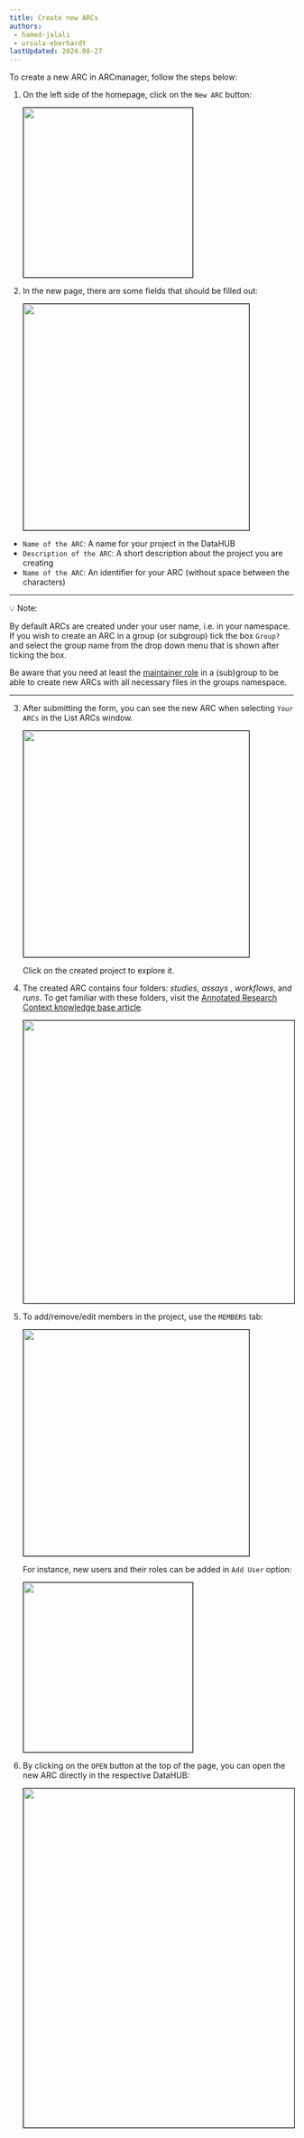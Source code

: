 ```yaml
---
title: Create new ARCs
authors:
 - hamed-jalali
 - ursula-eberhardt
lastUpdated: 2024-08-27
---
```


To create a new ARC in ARCmanager, follow the steps below:

1. On the left side of the homepage, click on the `New ARC` button:

    <p float="center">
        <img src="../img/ARCmanager_createARCs_New_ARC.png" width="300" align="center" style="border: 1px solid  black;"/>
    </p>

2. In the new page, there are some fields that should be filled out:

     <p float="center">
        <img src="../img/ARCmanager_createARCs_ARC_Create.png" width="400" align="center" style="border: 1px solid  black;" />
    </p>

- `Name of the ARC`: A name for your project in the DataHUB
- `Description of the ARC`: A short description about the project you are creating  
- `Name of the ARC`: An identifier for your ARC (without space between the characters)

---

:bulb: Note:

By default ARCs are created under your user name, i.e. in your namespace. If you wish to create an ARC in a group (or subgroup) tick the box `Group?` and select the group name from the drop down menu that is shown after ticking the box. 

Be aware that you need at least the [maintainer role](https://docs.gitlab.com/ee/user/permissions.html#roles) in a (sub)group to be able to create new ARCs with all necessary files in the groups namespace. 

---


3. After submitting the form, you can see the new ARC when selecting `Your ARCs` in the List ARCs window.

    <p float="center">
        <img src="../img/ARCmanager_createARCs_Created_ARC.png" width="400" align="center" style="border: 1px solid  black;" />
    </p>

    Click on the created project to explore it.

4. The created ARC contains four folders: *studies*, *assays* , *workflows*, and *runs*.  To get familiar with these folders, visit the [Annotated Research Context knowledge base article](./../implementation/AnnotatedResearchContext.html).

    <p float="center">
        <img src="../img/ARCmanager_createARCs_ARC_explore.png" width="500" align="center"  style="border: 1px solid  black;"/>
    </p>

5.  To add/remove/edit members in the project, use the `MEMBERS` tab: 

    <p float="center">
        <img src="../img/ARCmanager_createARCs_members.png" width="400" align="center" style="border: 1px solid  black;"/>
    </p>

    For instance, new users and their roles can be added in `Add User` option:

    <p float="center">
        <img src="../img/ARCmanager_createARCs_add_user.png" width="300" align="center" style="border: 1px solid  black;"/>
    </p>

6. By clicking on the `OPEN` button at the top of the page, you can open the new ARC directly in the respective DataHUB:

    <p float="center">
        <img src="../img/ARCmanager_createARCs_gitlab.png" width="600" align="center" style="border: 1px solid  black;"/>
    </p>
